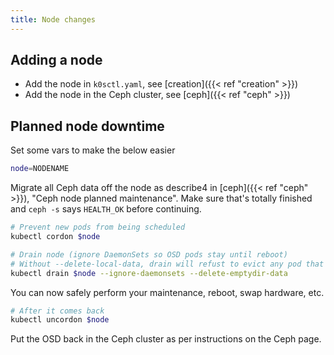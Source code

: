 ```yaml
---
title: Node changes
---
```


## Adding a node

* Add the node in `k0sctl.yaml`, see [creation]({{< ref "creation" >}})
* Add the node in the Ceph cluster, see [ceph]({{< ref "ceph" >}})

## Planned node downtime

Set some vars to make the below easier

```sh
node=NODENAME
```

Migrate all Ceph data off the node as describe4 in [ceph]({{< ref "ceph" >}}), "Ceph node planned maintenance".
Make sure that's totally finished and `ceph -s` says `HEALTH_OK` before continuing.

```sh
# Prevent new pods from being scheduled
kubectl cordon $node

# Drain node (ignore DaemonSets so OSD pods stay until reboot)
# Without --delete-local-data, drain will refust to evict any pod that declares non-removable local data.
kubectl drain $node --ignore-daemonsets --delete-emptydir-data
```

You can now safely perform your maintenance, reboot, swap hardware, etc.

```sh
# After it comes back
kubectl uncordon $node
```

Put the OSD back in the Ceph cluster as per instructions on the Ceph page.
